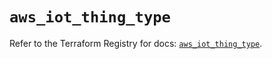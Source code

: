 # `aws_iot_thing_type`

Refer to the Terraform Registry for docs: [`aws_iot_thing_type`](https://registry.terraform.io/providers/hashicorp/aws/4.54.0/docs/resources/iot_thing_type).
